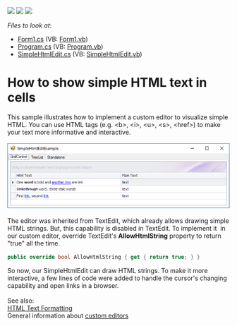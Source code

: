 <!-- default badges list -->
![](https://img.shields.io/endpoint?url=https://codecentral.devexpress.com/api/v1/VersionRange/128631843/16.1.4%2B)
[![](https://img.shields.io/badge/Open_in_DevExpress_Support_Center-FF7200?style=flat-square&logo=DevExpress&logoColor=white)](https://supportcenter.devexpress.com/ticket/details/T398866)
[![](https://img.shields.io/badge/📖_How_to_use_DevExpress_Examples-e9f6fc?style=flat-square)](https://docs.devexpress.com/GeneralInformation/403183)
<!-- default badges end -->
<!-- default file list -->
*Files to look at*:

* [Form1.cs](./CS/SimpleHtmlEdit/Form1.cs) (VB: [Form1.vb](./VB/SimpleHtmlEdit/Form1.vb))
* [Program.cs](./CS/SimpleHtmlEdit/Program.cs) (VB: [Program.vb](./VB/SimpleHtmlEdit/Program.vb))
* [SimpleHtmlEdit.cs](./CS/SimpleHtmlEdit/SimpleHtmlEdit.cs) (VB: [SimpleHtmlEdit.vb](./VB/SimpleHtmlEdit/SimpleHtmlEdit.vb))
<!-- default file list end -->
# How to show simple HTML text in cells


This sample illustrates how to implement a custom editor to visualize simple HTML. You can use HTML tags (e.g. &lt;b&gt;, &lt;i&gt;, &lt;u&gt;, &lt;s&gt;, &lt;href&gt;) to make your text more informative and interactive.<br><br><img src="https://raw.githubusercontent.com/DevExpress-Examples/how-to-show-simple-html-text-in-cells-t398866/16.1.4+/media/6e0b8bb0-41b3-11e6-80bf-00155d62480c.png"><br><br>The editor was inherited from TextEdit, which already allows drawing simple HTML strings. But, this capability is disabled in TextEdit. To implement it  in our custom editor, override TextEdit's <strong>AllowHtmlString</strong> property to return "true" all the time.<br>


```cs
public override bool AllowHtmlString { get { return true; } }
```


So now, our SimpleHtmlEdit can draw HTML strings. To make it more interactive, a few lines of code were added to handle the cursor's changing capability and open links in a browser.<br><br>See also:<br><a href="https://documentation.devexpress.com/#windowsforms/CustomDocument4874">HTML Text Formatting</a><br>General information about <a href="https://documentation.devexpress.com/#WindowsForms/CustomDocument4716">custom editors</a>

<br/>


